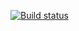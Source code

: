 [![Build status](https://ci.appveyor.com/api/projects/status/0q2e3p42kwo8ylqh?svg=true)](https://ci.appveyor.com/project/la-chispa/ajs-homework-5-methods)